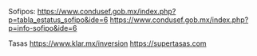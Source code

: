 Sofipos:
https://www.condusef.gob.mx/index.php?p=tabla_estatus_sofipo&ide=6
https://www.condusef.gob.mx/index.php?p=info-sofipo&ide=6

Tasas
https://www.klar.mx/inversion
https://supertasas.com
